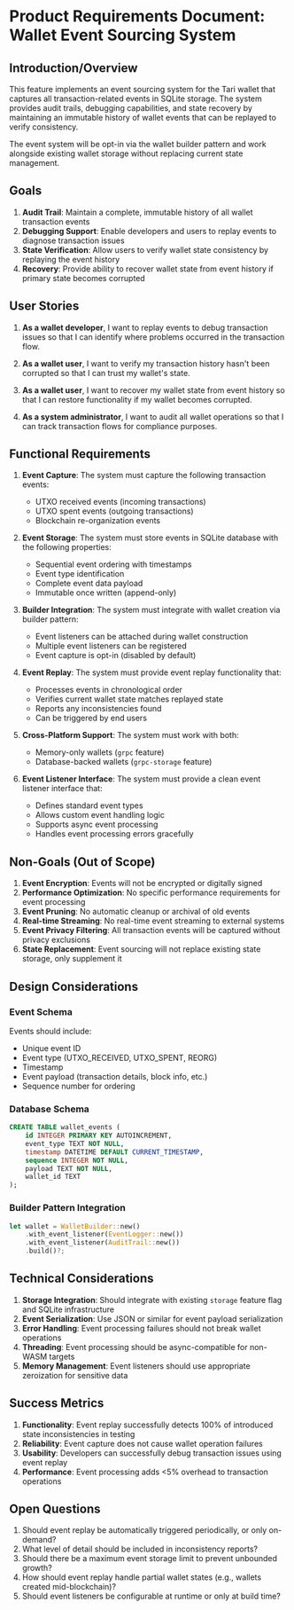 # Product Requirements Document: Wallet Event Sourcing System

## Introduction/Overview

This feature implements an event sourcing system for the Tari wallet that captures all transaction-related events in SQLite storage. The system provides audit trails, debugging capabilities, and state recovery by maintaining an immutable history of wallet events that can be replayed to verify consistency.

The event system will be opt-in via the wallet builder pattern and work alongside existing wallet storage without replacing current state management.

## Goals

1. **Audit Trail**: Maintain a complete, immutable history of all wallet transaction events
2. **Debugging Support**: Enable developers and users to replay events to diagnose transaction issues
3. **State Verification**: Allow users to verify wallet state consistency by replaying the event history
4. **Recovery**: Provide ability to recover wallet state from event history if primary state becomes corrupted

## User Stories

1. **As a wallet developer**, I want to replay events to debug transaction issues so that I can identify where problems occurred in the transaction flow.

2. **As a wallet user**, I want to verify my transaction history hasn't been corrupted so that I can trust my wallet's state.

3. **As a wallet user**, I want to recover my wallet state from event history so that I can restore functionality if my wallet becomes corrupted.

4. **As a system administrator**, I want to audit all wallet operations so that I can track transaction flows for compliance purposes.

## Functional Requirements

1. **Event Capture**: The system must capture the following transaction events:
   - UTXO received events (incoming transactions)
   - UTXO spent events (outgoing transactions) 
   - Blockchain re-organization events

2. **Event Storage**: The system must store events in SQLite database with the following properties:
   - Sequential event ordering with timestamps
   - Event type identification
   - Complete event data payload
   - Immutable once written (append-only)

3. **Builder Integration**: The system must integrate with wallet creation via builder pattern:
   - Event listeners can be attached during wallet construction
   - Multiple event listeners can be registered
   - Event capture is opt-in (disabled by default)

4. **Event Replay**: The system must provide event replay functionality that:
   - Processes events in chronological order
   - Verifies current wallet state matches replayed state
   - Reports any inconsistencies found
   - Can be triggered by end users

5. **Cross-Platform Support**: The system must work with both:
   - Memory-only wallets (`grpc` feature)
   - Database-backed wallets (`grpc-storage` feature)

6. **Event Listener Interface**: The system must provide a clean event listener interface that:
   - Defines standard event types
   - Allows custom event handling logic
   - Supports async event processing
   - Handles event processing errors gracefully

## Non-Goals (Out of Scope)

1. **Event Encryption**: Events will not be encrypted or digitally signed
2. **Performance Optimization**: No specific performance requirements for event processing
3. **Event Pruning**: No automatic cleanup or archival of old events
4. **Real-time Streaming**: No real-time event streaming to external systems
5. **Event Privacy Filtering**: All transaction events will be captured without privacy exclusions
6. **State Replacement**: Event sourcing will not replace existing state storage, only supplement it

## Design Considerations

### Event Schema
Events should include:
- Unique event ID
- Event type (UTXO_RECEIVED, UTXO_SPENT, REORG)
- Timestamp
- Event payload (transaction details, block info, etc.)
- Sequence number for ordering

### Database Schema
```sql
CREATE TABLE wallet_events (
    id INTEGER PRIMARY KEY AUTOINCREMENT,
    event_type TEXT NOT NULL,
    timestamp DATETIME DEFAULT CURRENT_TIMESTAMP,
    sequence INTEGER NOT NULL,
    payload TEXT NOT NULL,
    wallet_id TEXT
);
```

### Builder Pattern Integration
```rust
let wallet = WalletBuilder::new()
    .with_event_listener(EventLogger::new())
    .with_event_listener(AuditTrail::new())
    .build()?;
```

## Technical Considerations

1. **Storage Integration**: Should integrate with existing `storage` feature flag and SQLite infrastructure
2. **Event Serialization**: Use JSON or similar for event payload serialization  
3. **Error Handling**: Event processing failures should not break wallet operations
4. **Threading**: Event processing should be async-compatible for non-WASM targets
5. **Memory Management**: Event listeners should use appropriate zeroization for sensitive data

## Success Metrics

1. **Functionality**: Event replay successfully detects 100% of introduced state inconsistencies in testing
2. **Reliability**: Event capture does not cause wallet operation failures
3. **Usability**: Developers can successfully debug transaction issues using event replay
4. **Performance**: Event processing adds <5% overhead to transaction operations

## Open Questions

1. Should event replay be automatically triggered periodically, or only on-demand?
2. What level of detail should be included in inconsistency reports?
3. Should there be a maximum event storage limit to prevent unbounded growth?
4. How should event replay handle partial wallet states (e.g., wallets created mid-blockchain)?
5. Should event listeners be configurable at runtime or only at build time?
